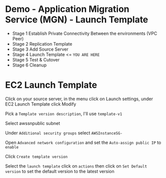 # Demo - Application Migration Service (MGN) - Launch Template

- Stage 1 Establish Private Connectivity Between the environments (VPC Peer)
- Stage 2 Replication Template
- Stage 3 Add Source Server
- Stage 4 Launch Template <= `YOU ARE HERE`
- Stage 5 Test & Cutover
- Stage 6 Cleanup

# EC2 Launch Template

Click on your source server, in the menu click on Launch settings, under EC2 Launch Template click Modify

Pick a `Template version description`, I'll use  `template-v1`

Select awssnpublic subnet

Under `Additional security groups` select `AWSInstanceSG-`

Open `Advanced network configuration` and set the `Auto-assign public IP` to `enable`

Click `Create template version`

Select the `launch template` click on `actions` then click on `Set Default version` to set the default version to the latest version
